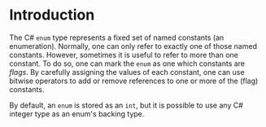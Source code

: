 # Introduction

The C# `enum` type represents a fixed set of named constants (an enumeration). Normally, one can only refer to exactly one of those named constants. However, sometimes it is useful to refer to more than one constant. To do so, one can mark the `enum` as one which constants are _flags_. By carefully assigning the values of each constant, one can use bitwise operators to add or remove references to one or more of the (flag) constants.

By default, an `enum` is stored as an `int`, but it is possible to use any C# integer type as an enum's backing type.
